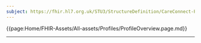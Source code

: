 ```yaml
---
subject: https://fhir.hl7.org.uk/STU3/StructureDefinition/CareConnect-Procedure-1
---
```


{{page:Home/FHIR-Assets/All-assets/Profiles/ProfileOverview.page.md}}

---